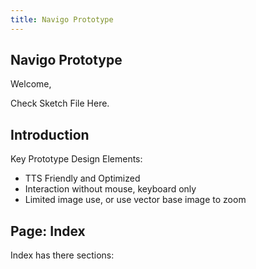 ```yaml
---
title: Navigo Prototype
---
```


## Navigo Prototype 

Welcome,

Check Sketch File Here. 



## Introduction

Key Prototype Design Elements:

- TTS Friendly and Optimized 
- Interaction without mouse, keyboard only 
- Limited image use, or use vector base image to zoom



## Page: Index

Index has there sections: 

